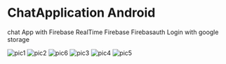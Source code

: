 # ChatApplication Android
chat App with Firebase
RealTime Firebase
Firebasauth
Login with google
storage

![pic1](https://user-images.githubusercontent.com/72949361/115086090-e75cb000-9f0b-11eb-90ea-2ab25fc479ce.jpg)
![pic2](https://user-images.githubusercontent.com/72949361/115086096-e88ddd00-9f0b-11eb-919d-56f7e922c5b4.jpg)
![pic6](https://user-images.githubusercontent.com/72949361/115086328-51755500-9f0c-11eb-9ce9-e62da4bacd5d.jpg)
![pic3](https://user-images.githubusercontent.com/72949361/115086097-e9bf0a00-9f0b-11eb-8976-aa3d2c4ad920.jpg)
![pic4](https://user-images.githubusercontent.com/72949361/115086099-eaf03700-9f0b-11eb-9876-d5be5880a790.jpg)
![pic5](https://user-images.githubusercontent.com/72949361/115086103-ec216400-9f0b-11eb-8572-3ff95cb4e55f.jpg)

